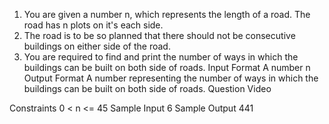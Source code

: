 1. You are given a number n, which represents the length of a road. The road has n plots on it's each side.
2. The road is to be so planned that there should not be consecutive buildings on either side of the road.
3. You are required to find and print the number of ways in which the buildings can be built on both side of roads.
   Input Format
   A number n
   Output Format
   A number representing the number of ways in which the buildings can be built on both side of roads.
   Question Video

Constraints
0 < n <= 45
Sample Input
6
Sample Output
441

